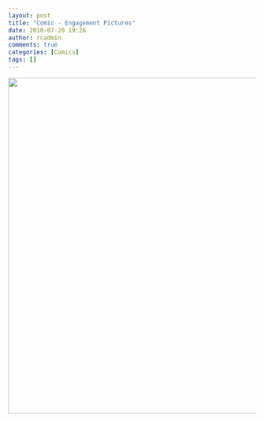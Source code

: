 ```yaml
---
layout: post
title: "Comic - Engagement Pictures"
date: 2010-07-20 19:28
author: rcadmin
comments: true
categories: [Comics]
tags: []
---
```

<a href="http://bitsmack.com/wp/2010/07/20/comic-engagement-pictures/"><img src="http://bitsmack.com/wp/wp-content/uploads/2010/07/20100720.jpg" alt="" title="Could you be a dear and hand me my top hat?" width="680" height="680" class="alignnone size-full wp-image-2044" /></a>
